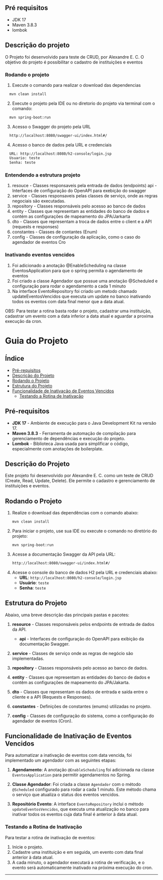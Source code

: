 ## Pré requisitos

* JDK 17
* Maven 3.8.3
* lombok

## Descrição do projeto

O Projeto foi desenvolvido para teste de CRUD, por Alexandre E. C.
O objetivo do projeto é possibilitar o cadastro de instituições e eventos

### Rodando o projeto
1. Execute o comando para realizar o download das dependencias
```bash
  mvn clean install
```
2. Execute o projeto pela IDE ou no diretorio do projeto via terminal com o comando:
```bash
  mvn spring-boot:run
```
3. Acesso o Swagger do projeto pela URL
```bash
  http://localhost:8080/swagger-ui/index.html#/
```
4. Acesso o banco de dados pela URL e credenciais
```bash
  URL: http://localhost:8080/h2-console/login.jsp
  Usuario: teste
  Senha: teste
```

### Entendendo a estrutura projeto
1. resouce - Classes responsaveis pela entrada de dados (endpoints)
 api - Interfaces de configuração do OpenAPI para exebição do swagger
2. service - Classes responsaveis pelas classes de serviço, onde as regras negociais são executadas.
3. repository - Classes responsáveis pelo acesso ao banco de dados
4. entity - Classes que representam as entidades do banco de dados e contém as configurações de mapeamento do JPA/Jarkarta
5. dto - Classes que representam a troca de dados entre o client e a API (requests e responses)
6. constantes - Classes de contantes (Enum)
7. config - Classes de configuração da aplicação, como o caso do agendador de eventos Cro

### Inativando eventos vencidos
1. Foi adicionado a anotação @EnableScheduling na classe EventosApplication para que o spring permita o agendamento de eventos
2. Foi criado a classe Agendador que possue uma anotação @Scheduled e configuração para rodar o agendamento a cada 1 minuto
3. Na interface EventoRepository foi criado um metodo chamado updateEventosVencidos que executa um update no banco inativando todos os eventos
com data final menor que a data atual.

OBS: Para testar a rotina basta rodar o projeto, cadastrar uma instituição, cadastrar um evento com a data inferior a data atual e aguardar a proxima execução da cron.


# Guia do Projeto

## Índice
- [Pré-requisitos](#pré-requisitos)
- [Descrição do Projeto](#descrição-do-projeto)
- [Rodando o Projeto](#rodando-o-projeto)
- [Estrutura do Projeto](#estrutura-do-projeto)
- [Funcionalidade de Inativação de Eventos Vencidos](#funcionalidade-de-inativação-de-eventos-vencidos)
  - [Testando a Rotina de Inativação](#testando-a-rotina-de-inativação)

## Pré-requisitos

- **JDK 17** - Ambiente de execução para o Java Development Kit na versão 17.
- **Maven 3.8.3** - Ferramenta de automação de compilação para gerenciamento de dependências e execução do projeto.
- **Lombok** - Biblioteca Java usada para simplificar o código, especialmente com anotações de boilerplate.

## Descrição do Projeto

Este projeto foi desenvolvido por Alexandre E. C. como um teste de CRUD (Create, Read, Update, Delete). Ele permite o cadastro e gerenciamento de instituições e eventos.

## Rodando o Projeto

1. Realize o download das dependências com o comando abaixo:
    ```bash
    mvn clean install
    ```
2. Para iniciar o projeto, use sua IDE ou execute o comando no diretório do projeto:
    ```bash
    mvn spring-boot:run
    ```
3. Acesse a documentação Swagger da API pela URL:
    ```bash
    http://localhost:8080/swagger-ui/index.html#/
    ```
4. Acesse o console do banco de dados H2 pela URL e credenciais abaixo:
    - **URL**: `http://localhost:8080/h2-console/login.jsp`
    - **Usuário**: `teste`
    - **Senha**: `teste`

## Estrutura do Projeto

Abaixo, uma breve descrição das principais pastas e pacotes:

1. **resource** - Classes responsáveis pelos endpoints de entrada de dados da API.
   - **api** - Interfaces de configuração do OpenAPI para exibição da documentação Swagger.

2. **service** - Classes de serviço onde as regras de negócio são implementadas.

3. **repository** - Classes responsáveis pelo acesso ao banco de dados.

4. **entity** - Classes que representam as entidades do banco de dados e contêm as configurações de mapeamento do JPA/Jakarta.

5. **dto** - Classes que representam os dados de entrada e saída entre o cliente e a API (Requests e Responses).

6. **constantes** - Definições de constantes (enums) utilizadas no projeto.

7. **config** - Classes de configuração do sistema, como a configuração do agendador de eventos (Cron).

## Funcionalidade de Inativação de Eventos Vencidos

Para automatizar a inativação de eventos com data vencida, foi implementado um agendador com as seguintes etapas:

1. **Agendamento**: A anotação `@EnableScheduling` foi adicionada na classe `EventosApplication` para permitir agendamentos no Spring.

2. **Classe Agendador**: Foi criada a classe `Agendador` com o método `@Scheduled` configurado para rodar a cada 1 minuto. Este método chama o serviço que atualiza o status dos eventos vencidos.

3. **Repositório Evento**: A interface `EventoRepository` inclui o método `updateEventosVencidos`, que executa uma atualização no banco para inativar todos os eventos cuja data final é anterior à data atual.

### Testando a Rotina de Inativação

Para testar a rotina de inativação de eventos:

1. Inicie o projeto.
2. Cadastre uma instituição e em seguida, um evento com data final anterior à data atual.
3. A cada minuto, o agendador executará a rotina de verificação, e o evento será automaticamente inativado na próxima execução do cron.

---